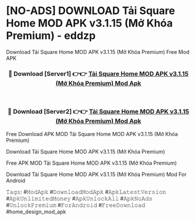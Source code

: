 # [NO-ADS] DOWNLOAD Tải Square Home MOD APK v3.1.15 (Mở Khóa Premium) - eddzp
Download Tải Square Home MOD APK v3.1.15 (Mở Khóa Premium) Free Mod APK

<div align="center">
<h3>🔴 Download [Server1] 👉👉 <a href="https://apk-comot.site?title=Tải_Square_Home_MOD_APK_v3.1.15_(Mở_Khóa_Premium)">Tải Square Home MOD APK v3.1.15 (Mở Khóa Premium) Mod Apk</a></h3><br>

<h3>🔴 Download [Server2] 👉👉 <a href="https://apk-comot.site?title=Tải_Square_Home_MOD_APK_v3.1.15_(Mở_Khóa_Premium)">Tải Square Home MOD APK v3.1.15 (Mở Khóa Premium) Mod Apk</a></h3>
</div>


Free Download APK MOD Tải Square Home MOD APK v3.1.15 (Mở Khóa Premium)

Download Tải Square Home MOD APK v3.1.15 (Mở Khóa Premium) 

Free APK MOD Tải Square Home MOD APK v3.1.15 (Mở Khóa Premium) 

Download Tải Square Home MOD APK v3.1.15 (Mở Khóa Premium) Mod For Android

𝚃𝚊𝚐𝚜: #𝙼𝚘𝚍𝙰𝚙𝚔 #𝙳𝚘𝚠𝚗𝚕𝚘𝚊𝚍𝙼𝚘𝚍𝙰𝚙𝚔 #𝙰𝚙𝚔𝙻𝚊𝚝𝚎𝚜𝚝𝚅𝚎𝚛𝚜𝚒𝚘𝚗 #𝙰𝚙𝚔𝚄𝚗𝚕𝚒𝚖𝚒𝚝𝚎𝚍𝙼𝚘𝚗𝚎𝚢 #𝙰𝚙𝚔𝚄𝚗𝚕𝚘𝚌𝚔𝙰𝚕𝚕 #𝙰𝚙𝚔𝙽𝚘𝙰𝚍𝚜 #𝚄𝚗𝚕𝚘𝚌𝚔𝙿𝚛𝚎𝚖𝚒𝚞𝚖 #𝙵𝚘𝚛𝙰𝚗𝚍𝚛𝚘𝚒𝚍 #𝙵𝚛𝚎𝚎𝙳𝚘𝚠𝚗𝚕𝚘𝚊𝚍 #home_design_mod_apk
